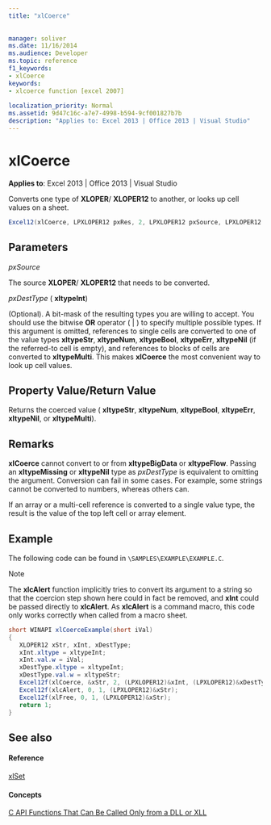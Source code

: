 ```yaml
---
title: "xlCoerce"
 
 
manager: soliver
ms.date: 11/16/2014
ms.audience: Developer
ms.topic: reference
f1_keywords:
- xlCoerce
keywords:
- xlcoerce function [excel 2007]
 
localization_priority: Normal
ms.assetid: 9d47c16c-a7e7-4998-b594-9cf001827b7b
description: "Applies to: Excel 2013 | Office 2013 | Visual Studio"
---
```


# xlCoerce

 **Applies to**: Excel 2013 | Office 2013 | Visual Studio 
  
Converts one type of **XLOPER**/ **XLOPER12** to another, or looks up cell values on a sheet. 
  
```cs
Excel12(xlCoerce, LPXLOPER12 pxRes, 2, LPXLOPER12 pxSource, LPXLOPER12 pxDestType);
```

## Parameters

 _pxSource_
  
The source **XLOPER**/ **XLOPER12** that needs to be converted. 
  
 _pxDestType_ ( **xltypeInt**)
  
(Optional). A bit-mask of the resulting types you are willing to accept. You should use the bitwise **OR** operator ( | ) to specify multiple possible types. If this argument is omitted, references to single cells are converted to one of the value types **xltypeStr**, **xltypeNum**, **xltypeBool**, **xltypeErr**, **xltypeNil** (if the referred-to cell is empty), and references to blocks of cells are converted to **xltypeMulti**. This makes **xlCoerce** the most convenient way to look up cell values. 
  
## Property Value/Return Value

Returns the coerced value ( **xltypeStr**, **xltypeNum**, **xltypeBool**, **xltypeErr**, **xltypeNil**, or **xltypeMulti**).
  
## Remarks

 **xlCoerce** cannot convert to or from **xltypeBigData** or **xltypeFlow**. Passing an **xltypeMissing** or **xltypeNil** type as  _pxDestType_ is equivalent to omitting the argument. Conversion can fail in some cases. For example, some strings cannot be converted to numbers, whereas others can. 
  
If an array or a multi-cell reference is converted to a single value type, the result is the value of the top left cell or array element.
  
## Example

The following code can be found in  `\SAMPLES\EXAMPLE\EXAMPLE.C`. 
  
> [!NOTE]
> The **xlcAlert** function implicitly tries to convert its argument to a string so that the coercion step shown here could in fact be removed, and **xInt** could be passed directly to **xlcAlert**. As **xlcAlert** is a command macro, this code only works correctly when called from a macro sheet. 
  
```cs
short WINAPI xlCoerceExample(short iVal)
{
   XLOPER12 xStr, xInt, xDestType;
   xInt.xltype = xltypeInt;
   xInt.val.w = iVal;
   xDestType.xltype = xltypeInt;
   xDestType.val.w = xltypeStr;
   Excel12f(xlCoerce, &xStr, 2, (LPXLOPER12)&xInt, (LPXLOPER12)&xDestType);
   Excel12f(xlcAlert, 0, 1, (LPXLOPER12)&xStr);
   Excel12f(xlFree, 0, 1, (LPXLOPER12)&xStr);
   return 1;
}
```

## See also

#### Reference

[xlSet](xlset.md)
#### Concepts

[C API Functions That Can Be Called Only from a DLL or XLL](c-api-functions-that-can-be-called-only-from-a-dll-or-xll.md)

